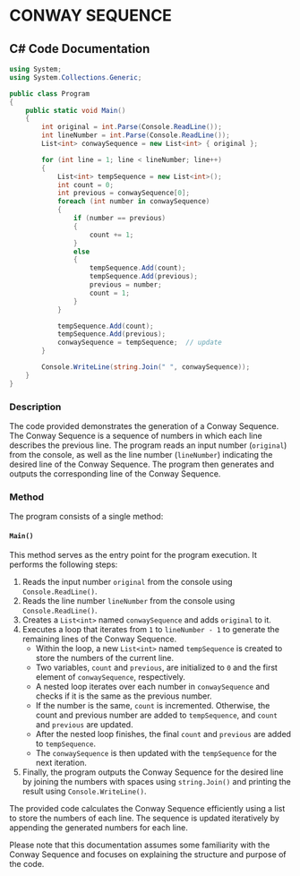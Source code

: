 # CONWAY SEQUENCE

## C# Code Documentation

```csharp
using System;
using System.Collections.Generic;

public class Program
{
    public static void Main()
    {
        int original = int.Parse(Console.ReadLine());
        int lineNumber = int.Parse(Console.ReadLine());
        List<int> conwaySequence = new List<int> { original };

        for (int line = 1; line < lineNumber; line++)
        {
            List<int> tempSequence = new List<int>();
            int count = 0;
            int previous = conwaySequence[0];
            foreach (int number in conwaySequence)
            {
                if (number == previous)
                {
                    count += 1;
                }
                else
                {
                    tempSequence.Add(count);
                    tempSequence.Add(previous);
                    previous = number;
                    count = 1;
                }
            }

            tempSequence.Add(count);
            tempSequence.Add(previous);
            conwaySequence = tempSequence;  // update
        }

        Console.WriteLine(string.Join(" ", conwaySequence));
    }
}
```

### Description

The code provided demonstrates the generation of a Conway Sequence. The Conway Sequence is a sequence of numbers in which each line describes the previous line. The program reads an input number (`original`) from the console, as well as the line number (`lineNumber`) indicating the desired line of the Conway Sequence. The program then generates and outputs the corresponding line of the Conway Sequence.

### Method

The program consists of a single method:

#### `Main()`

This method serves as the entry point for the program execution. It performs the following steps:

1. Reads the input number `original` from the console using `Console.ReadLine()`.
2. Reads the line number `lineNumber` from the console using `Console.ReadLine()`.
3. Creates a `List<int>` named `conwaySequence` and adds `original` to it.
4. Executes a loop that iterates from `1` to `lineNumber - 1` to generate the remaining lines of the Conway Sequence.
    - Within the loop, a new `List<int>` named `tempSequence` is created to store the numbers of the current line.
    - Two variables, `count` and `previous`, are initialized to `0` and the first element of `conwaySequence`, respectively.
    - A nested loop iterates over each number in `conwaySequence` and checks if it is the same as the previous number.
    - If the number is the same, `count` is incremented. Otherwise, the count and previous number are added to `tempSequence`, and `count` and `previous` are updated.
    - After the nested loop finishes, the final `count` and `previous` are added to `tempSequence`.
    - The `conwaySequence` is then updated with the `tempSequence` for the next iteration.
5. Finally, the program outputs the Conway Sequence for the desired line by joining the numbers with spaces using `string.Join()` and printing the result using `Console.WriteLine()`.

The provided code calculates the Conway Sequence efficiently using a list to store the numbers of each line. The sequence is updated iteratively by appending the generated numbers for each line.

Please note that this documentation assumes some familiarity with the Conway Sequence and focuses on explaining the structure and purpose of the code.